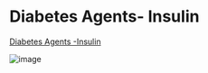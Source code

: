 # Diabetes Agents- Insulin

[Diabetes Agents -Insulin](https://mygainwell-my.sharepoint.com/:u:/r/personal/christopher_nguyen_gainwelltechnologies_com/Documents/Evergreen/Emails/Diabetes%20Agents%20-Insulin.msg?csf=1&web=1&e=EmeUpq)


![image](https://user-images.githubusercontent.com/122046056/227095860-2ce811e5-2bc4-4e8b-9091-f0b29404a81b.png)
